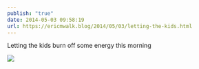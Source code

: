 ```yaml
---
publish: "true"
date: 2014-05-03 09:58:19
url: https://ericmwalk.blog/2014/05/03/letting-the-kids.html
---
```


Letting the kids burn off some energy this morning

![](https://ericmwalk.blog/uploads/2022/128d0ae945.jpg)